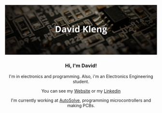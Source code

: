<div align="center">
  <a href="https://davidkleng.com.ar"><img src="images/banner.jpg" alt="Header"></a>

### Hi, I'm David!
I'm in electronics and programming. Also, i'm an Electronics Engineering student.

You can see my <a href="https://davidkleng.com.ar">Website</a>
or my <a href="https://www.linkedin.com/in/davidkleng/">Linkedin</a>

I'm currently working at <a href="https://autosolve.com.ar/#/">AutoSolve</a>, programming microcontrollers and making PCBs. 




<!--
**davidkleng/davidkleng** is a ✨ _special_ ✨ repository because its `README.md` (this file) appears on your GitHub profile.

Here are some ideas to get you started:

- 🔭 I’m currently working on ...
- 🌱 I’m currently learning ...
- 👯 I’m looking to collaborate on ...
- 🤔 I’m looking for help with ...
- 💬 Ask me about ...
- 📫 How to reach me: ...
- 😄 Pronouns: ...
- ⚡ Fun fact: ...
-->
